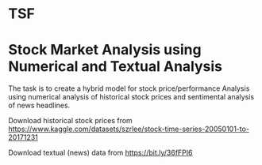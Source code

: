 # TSF
# Stock Market Analysis using Numerical and Textual Analysis
The task is to create a hybrid model for stock price/performance Analysis using numerical analysis of historical stock prices and sentimental analysis of news headlines.

Download historical stock prices from https://www.kaggle.com/datasets/szrlee/stock-time-series-20050101-to-20171231

Download textual (news) data from https://bit.ly/36fFPI6
